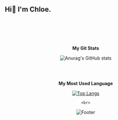 ## Hi👋 I'm Chloe. 
  
  <br>  
  <br>  
  
  
<div align=center>
  <br>  
  <br>  
  
  
  **My Git Stats**
  
  ![Anurag's GitHub stats](https://github-readme-stats.vercel.app/api?username=chloe1129&show_icons=true&theme=transparent)
  
  
  <br>  
  <br>  
  
  
  **My Most Used Language**
  
  [![Top Langs](https://github-readme-stats.vercel.app/api/top-langs/?username=chloe1129&layout=compact)](https://github.com/chloe1129/github-readme-stats)
  
  
                   
    <br>


![Footer](https://capsule-render.vercel.app/api?type=waving&color=auto&height=200&section=footer)

  </div>
